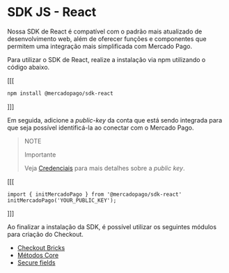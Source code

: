 # SDK JS - React

 Nossa SDK de React é compatível com o padrão mais atualizado de desenvolvimento web, além de oferecer funções e componentes que permitem uma integração mais simplificada com Mercado Pago.

Para utilizar o SDK de React, realize a instalação via npm utilizando o código abaixo.

[[[
```bash
npm install @mercadopago/sdk-react

```
]]]

Em seguida, adicione a _public-key_ da conta que está sendo integrada para que seja possível identificá-la ao conectar com o Mercado Pago. 

> NOTE
>
> Importante
>
> Veja [Credenciais](/developers/pt/docs/credentials) para mais detalhes sobre a _public key_.

[[[
```react-jsx
import { initMercadoPago } from '@mercadopago/sdk-react'
initMercadoPago('YOUR_PUBLIC_KEY');

```
]]]

Ao finalizar a instalação da SDK, é possível utilizar os seguintes módulos para criação do Checkout.

- [Checkout Bricks](/developers/pt/docs/sdks-library/client-side/react/checkout-bricks-installation)
- [Métodos Core](/developers/pt/docs/sdks-library/client-side/react/core-methods-installation)
- [Secure fields](/developers/pt/docs/sdks-library/client-side/react/secure-fields-installation)